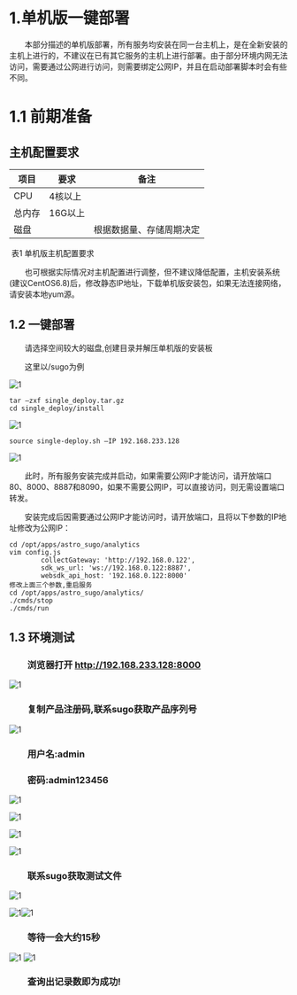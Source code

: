 ﻿# 1.单机版一键部署 #

​&emsp;&emsp;本部分描述的单机版部署，所有服务均安装在同一台主机上，是在全新安装的主机上进行的，不建议在已有其它服务的主机上进行部署。由于部分环境内网无法访问，需要通过公网进行访问，则需要绑定公网IP，并且在启动部署脚本时会有些不同。

# 1.1 前期准备 #

## 主机配置要求 ##

| **项目** | **要求** | **备注**       |
| ------ | ------ | ------------ |
| CPU    | 4核以上   |              |
| 总内存    | 16G以上  |              |
| 磁盘     |        | 根据数据量、存储周期决定 |

​								表1 单机版主机配置要求

&emsp;&emsp;也可根据实际情况对主机配置进行调整，但不建议降低配置，主机安装系统(建议CentOS6.8)后，修改静态IP地址，下载单机版安装包，如果无法连接网络，请安装本地yum源。

## 1.2 一键部署 ##

​&emsp;&emsp;请选择空间较大的磁盘,创建目录并解压单机版的安装板

​&emsp;&emsp;这里以/sugo为例

![1](single_media/1.jpg)

```
tar –zxf single_deploy.tar.gz
cd single_deploy/install
```

![1](single_media/2.jpg)

```
source single-deploy.sh –IP 192.168.233.128
```

![1](single_media/3.jpg)

​&emsp;&emsp;此时，所有服务安装完成并启动，如果需要公网IP才能访问，请开放端口80、8000、8887和8090，如果不需要公网IP，可以直接访问，则无需设置端口转发。

​&emsp;&emsp;安装完成后因需要通过公网IP才能访问时，请开放端口，且将以下参数的IP地址修改为公网IP：


```
cd /opt/apps/astro_sugo/analytics
vim config.js
        collectGateway: 'http://192.168.0.122',
        sdk_ws_url: 'ws://192.168.0.122:8887',
        websdk_api_host: '192.168.0.122:8000'
修改上面三个参数,重启服务
cd /opt/apps/astro_sugo/analytics/
./cmds/stop
./cmds/run
```

## 1.3 环境测试 ##

### &emsp;&emsp;浏览器打开	http://192.168.233.128:8000	

![1](single_media/4.jpg)



### &emsp;&emsp;复制产品注册码,联系sugo获取产品序列号



![1](single_media/5.jpg)



### &emsp;&emsp;用户名:admin

### &emsp;&emsp;密码:admin123456



![1](single_media/6.jpg)

![1](single_media/7.jpg)

![1](single_media/8.jpg)

![1](single_media/9.jpg)



### &emsp;&emsp;联系sugo获取测试文件

![1](single_media/10.jpg)

![1](single_media/11.jpg)![1](single_media/12.jpg)



### &emsp;&emsp;等待一会大约15秒



![1](single_media/13.jpg)
![1](single_media/14.jpg)



### &emsp;&emsp;查询出记录数即为成功!
